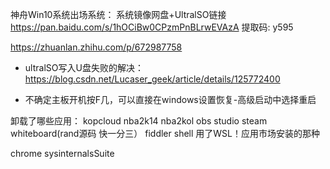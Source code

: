 神舟Win10系统出场系统：
系统镜像网盘+UltralSO链接 https://pan.baidu.com/s/1hOCiBw0CPzmPnBLrwEVAzA 提取码: y595



https://zhuanlan.zhihu.com/p/672987758

- ultralSO写入U盘失败的解决：
https://blog.csdn.net/Lucaser_geek/article/details/125772400

- 不确定主板开机按F几，可以直接在windows设置恢复-高级启动中选择重启



卸载了哪些应用：
kopcloud
nba2k14
nba2kol
obs studio
steam
whiteboard(rand源码 快一分三）
fiddler
shell
用了WSL！应用市场安装的那种

chrome
sysinternalsSuite